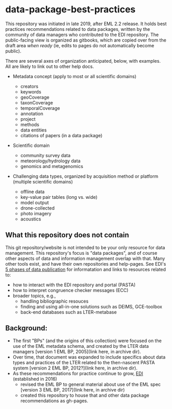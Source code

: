 # data-package-best-practices

This repository was initiated in late 2019, after EML 2.2 release.  It holds best practices recommendations related to data packages, written by the community of data managers who contributed to the EDI repository. The public-facing view is organized as gitbooks, which are copied over from the draft area *when ready* (ie, edits to pages do not automatically become public). 

There are several axes of organization anticipated, below, with examples. All are likely to link out to other help docs.

- Metadata concept (apply to most or all scientific domains)
  - creators
  - keywords
  - geoCoverage 
  - taxonCoverage
  - temporalCoverage
  - annotation
  - project
  - methods
  - data entities
  - citations of papers (in a data package)
  
- Scientific domain 
  - community survey data
  - meteorology/hydrology data
  - genomics and metagenomics
  
- Challenging data types, organized by acquisition method or platform (multiple scientific domains) 
  - offline data
  - key-value pair tables (long vs. wide)
  - model output
  - drone-collected
  - photo imagery
  - acoustics



## What this repository does not contain
This git repository/website is not intended to be your only resource for data management. This repository's focus is "data packages", and of course other aspects of data and information management overlap with that. Many other tools exist, and have their own repositories and help-pages. See EDI's [5 phases of data publication](https://github.com/EDIorg/five_phases_DM) for informatation and links to resources related to:
- how to interact with the EDI repository and portal (PASTA)
- how to interpret congruence checker messages (ECC)
- broader topics, e.g., 
  - handling bibliographic resouces
  - finding and using all-in-one solutions such as DEIMS, GCE-toolbox
  - back-end databases such as LTER-metabase


## Background:
- The first "BPs" (and the origins of this collection) were focused on the use of the EML metadata schema, and created by the LTER data managers [version 1 EML BP, 2005](link here, in archive dir). 
- Over time, that document was expanded to include specifics about data types and practices of the LTER related to the then-nascent PASTA system [version 2 EML BP, 2012?](link here, in archive dir).  
- As these recommendations for practice continue to grow, [EDI](https://environmentaldatainitiative.org) (established in 2016) 
  - revised the EML BP to general material about use of the EML spec [version 3 EML BP, 2017](link here, in archive dir)
  - created this repository to house that and other data package recommendations as gh-pages.
  
  
